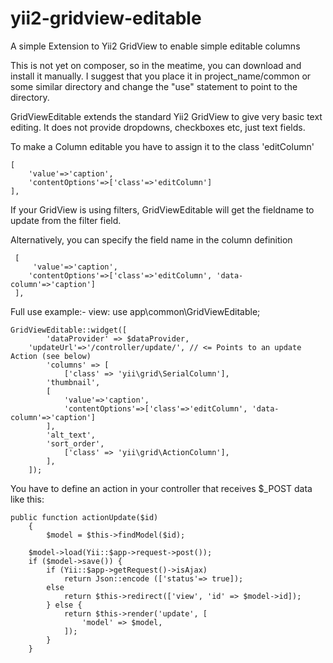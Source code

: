 yii2-gridview-editable
======================

 A simple Extension to Yii2 GridView to enable simple editable columns
 
 This is not yet on composer, so in the meatime, you can download and install 
 it manually.  I suggest that you place it in project_name/common or some similar
 directory and change the "use" statement to point to the directory.

 GridViewEditable extends the standard Yii2 GridView to give very basic
  text editing.  It does not provide dropdowns, checkboxes etc, just 
  text fields.
 
  To make a Column editable you have to assign it to the class 'editColumn'
  
 	[
 	    'value'=>'caption',
 	    'contentOptions'=>['class'=>'editColumn']
 	],
 
  If your GridView is using filters, GridViewEditable will get the fieldname to 
  update from the filter field.
  
  Alternatively, you can specify the field name in the column definition
  
	 [
	     'value'=>'caption',
	    'contentOptions'=>['class'=>'editColumn', 'data-column'=>'caption']
	 ],
 
  Full use example:-
  view:
  use app\common\GridViewEditable;
 
  	GridViewEditable::widget([
        	'dataProvider' => $dataProvider,
		'updateUrl'=>'/controller/update/', // <= Points to an update Action (see below)
	        'columns' => [
	            ['class' => 'yii\grid\SerialColumn'],
			'thumbnail',
			[
			    'value'=>'caption',
			    'contentOptions'=>['class'=>'editColumn', 'data-column'=>'caption']
			],
			'alt_text',
			'sort_order',
	            ['class' => 'yii\grid\ActionColumn'],
	        ],
	    ]); 
  
  You have to define an action in your controller that receives $_POST data like this:
  
	public function actionUpdate($id)
	    {
	        $model = $this->findModel($id);
	
		$model->load(Yii::$app->request->post());
		if ($model->save()) {
		    if (Yii::$app->getRequest()->isAjax)
			    return Json::encode (['status'=> true]);
			else 
			    return $this->redirect(['view', 'id' => $model->id]);
	        } else {
	            return $this->render('update', [
	                'model' => $model,
	            ]);
	        }
	    }
  
